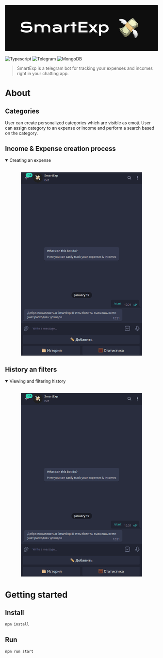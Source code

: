 <img src="./public/cover.png">

![Typescript](https://img.shields.io/badge/TypeScript-007ACC?style=for-the-badge&logo=typescript&logoColor=white)
![Telegram](https://img.shields.io/badge/Telegram-2CA5E0?style=for-the-badge&logo=telegram&logoColor=white)
![MongoDB](https://img.shields.io/badge/MongoDB-%234ea94b.svg?style=for-the-badge&logo=mongodb&logoColor=white)

> SmartExp is a telegram bot for tracking your  expenses and incomes right in your chatting app.

# About
## Categories
User can create personalized categories which are visible as emoji. User can assign category to an expense or income and perform a search based on the category.

## Income & Expense creation process
<details open>
<summary>Creating an expense</summary>
<br>
<p align="center">
  <img src="./public/1.gif" alt="Computer man" width="400px">
</p>
</details>

## History an filters
<details open>
<summary>Viewing and filtering history</summary>
<br>
<p align="center">
  <img src="./public/2.gif" alt="Computer man" width="400px">
</p>
</details>


# Getting started
## Install

```sh
npm install
```

## Run

```sh
npm run start
```
